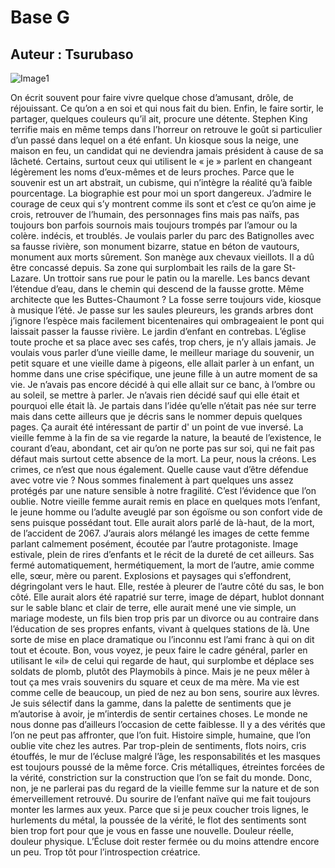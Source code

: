 
# Base G
## Auteur : Tsurubaso

![Image1](/images/800400.png)

On écrit souvent pour faire vivre quelque chose d’amusant, drôle, de réjouissant. Ce qu’on a en soi et qui nous fait du bien. Enfin, le faire sortir, le partager, quelques couleurs qu’il ait, procure une détente.
Stephen King terrifie mais en même temps dans l’horreur on retrouve le goût si particulier d’un passé dans lequel on a été enfant.
Un kiosque sous la neige, une maison en feu, un candidat qui ne deviendra jamais président à cause de sa lâcheté.
Certains, surtout ceux qui utilisent le « je » parlent en changeant légèrement les noms d’eux-mêmes et de leurs proches. Parce que le souvenir est un art abstrait, un cubisme, qui n’intègre la réalité qu’à faible pourcentage.
La biographie est pour moi un sport dangereux. J’admire le courage de ceux qui s’y montrent comme ils sont et c’est ce qu’on aime je crois, retrouver de l’humain, des personnages fins mais pas naïfs, pas toujours bon parfois sournois mais toujours trompés par l’amour ou la colère. indécis, et troublés.
Je voulais parler du parc des Batignolles avec sa fausse rivière, son monument bizarre, statue en béton de vautours, monument aux morts sûrement. Son manège aux chevaux vieillots. Il a dû être concassé depuis. Sa zone qui surplombait les rails de la gare St-Lazare. Un trottoir sans rue pour le patin ou la marelle. Les bancs devant l’étendue d’eau, dans le chemin qui descend de la fausse grotte. Même architecte que les Buttes-Chaumont ?
La fosse serre toujours vide, kiosque à musique l’été. Je passe sur les saules pleureurs, les grands arbres dont j’ignore l’espèce mais facilement bicentenaires qui ombrageaient le pont qui laissait passer la fausse rivière. Le jardin d’enfant en contrebas. L’église toute proche et sa place avec ses cafés, trop chers, je n’y allais jamais. Je voulais vous parler d’une vieille dame, le meilleur mariage du souvenir, un petit square et une vieille dame à pigeons, elle allait parler à un enfant, un homme dans une crise spécifique, une jeune fille à un autre moment de sa vie.
Je n’avais pas encore décidé à qui elle allait sur ce banc, à l’ombre ou au soleil, se mettre à parler. Je n’avais rien décidé sauf qui elle était et pourquoi elle était là. Je partais dans l’idée qu’elle n’était pas née sur terre mais dans cette ailleurs que je décris sans le nommer depuis quelques pages. Ça aurait été intéressant de partir d' un point de vue inversé. La vieille femme à la fin de sa vie regarde la nature, la beauté de l’existence, le courant d’eau, abondant, cet air qu’on ne porte pas sur soi, qui ne fait pas défaut mais surtout cette absence de la mort.
La peur, nous la créons. Les crimes, ce n’est que nous également. Quelle cause vaut d’être défendue avec votre vie ? Nous sommes finalement à part quelques uns assez protégés par une nature sensible à notre fragilité. C’est l’évidence que l’on oublie. 
Notre vieille femme aurait remis en place en quelques mots l’enfant, le jeune homme ou l’adulte aveuglé par son égoïsme ou son confort vide de sens puisque possédant tout. Elle aurait alors parlé de là-haut, de la mort, de l’accident de 2067.
J’aurais alors mélangé les images de cette femme parlant calmement posément, écoutée par l’autre protagoniste. Image estivale, plein de rires d’enfants et le récit de la dureté de cet ailleurs. Sas fermé automatiquement, hermétiquement, la mort de l’autre, amie comme elle, sœur, mère ou parent. Explosions et paysages qui s’effondrent, dégringolant vers le haut. Elle, restée à pleurer de l’autre côté du sas, le bon côté.
Elle aurait alors été rapatrié sur terre, image de départ, hublot donnant sur le sable blanc et clair de terre, elle aurait mené une vie simple, un mariage modeste, un fils bien trop pris par un divorce ou au contraire dans l’éducation de ses propres enfants, vivant à quelques stations de là. Une sorte de mise en place dramatique ou l’inconnu est l’ami franc à qui on dit tout et écoute. Bon, vous voyez, je peux faire le cadre général, parler en utilisant le «il» de celui qui regarde de haut, qui surplombe et déplace ses soldats de plomb, plutôt des Playmobils à pince. Mais je ne peux mêler à tout ça mes vrais souvenirs du square et ceux de ma mère. 
Ma vie est comme celle de beaucoup, un pied de nez au bon sens, sourire aux lèvres. Je suis sélectif dans la gamme, dans la palette de sentiments que je m’autorise à avoir, je m’interdis de sentir certaines choses. Le monde ne nous donne pas d’ailleurs l’occasion de cette faiblesse. Il y a des vérités que l’on ne peut pas affronter, que l’on fuit. Histoire simple, humaine, que l’on oublie vite chez les autres.
Par trop-plein de sentiments, flots noirs, cris étouffés, le mur de l’écluse malgré l’âge, les responsabilités et les masques est toujours poussé de la même force. Cris métalliques, étreintes forcées de la vérité, constriction sur la construction que l’on se fait du monde. Donc, non, je ne parlerai pas du regard de la vieille femme sur la nature et de son émerveillement retrouvé. Du sourire de l’enfant naïve qui me fait toujours monter les larmes aux yeux. Parce que si je peux coucher trois lignes, le hurlements du métal, la poussée de la vérité, le flot des sentiments sont bien trop fort pour que je vous en fasse une nouvelle. Douleur réelle, douleur physique. L’Écluse doit rester fermée ou du moins attendre encore un peu. Trop tôt pour l’introspection créatrice.

